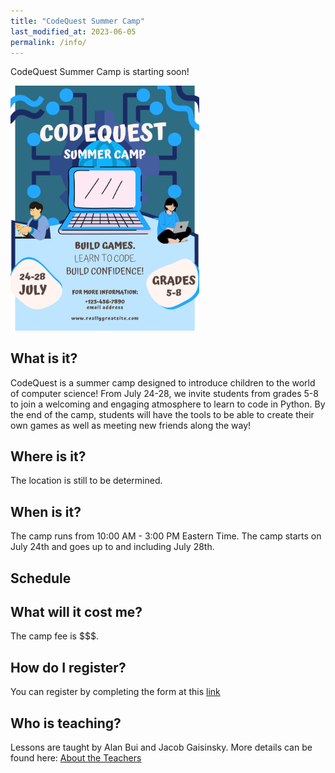 ```yaml
---
title: "CodeQuest Summer Camp"
last_modified_at: 2023-06-05
permalink: /info/
---
```


CodeQuest Summer Camp is starting soon! 

<img src="/assets/images/flyer_v1.png" alt="Program Flyer" height = "60%" width = "60%"> 

<h2>What is it?</h2>

CodeQuest is a summer camp designed to introduce children to the world of computer science! From July 24-28, we invite students from grades 5-8 to join a welcoming and engaging atmosphere to learn to code in Python. By the end of the camp, students will have the tools to be able to create their own games as well as meeting new friends along the way!

<h2>Where is it?</h2>

The location is still to be determined.
<!-- <a href="https://goo.gl/maps/YyF3MtTgnUew8BHx7">Google Maps </a> -->

<h2>When is it?</h2>

The camp runs from 10:00 AM - 3:00 PM Eastern Time. The camp starts on July 24th and goes up to and including July 28th.

<h2>Schedule</h2>

<!-- Link to schedule -->

<h2>What will it cost me?</h2>

The camp fee is $$$.

<h2>How do I register?</h2>

You can register by completing the form at this [link](https://forms.gle/Lgg5xtNiUYxsfXLk6)

<h2>Who is teaching?</h2>

Lessons are taught by Alan Bui and Jacob Gaisinsky. More details can be found here: <a href = "/about/#alan-bui">About the Teachers</a>